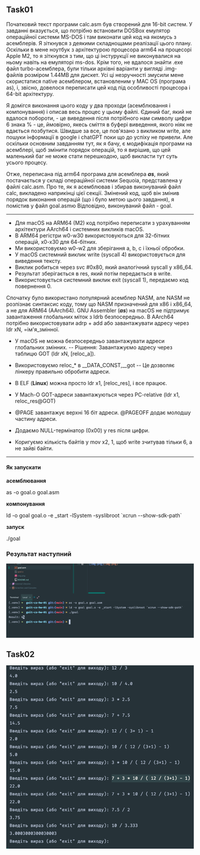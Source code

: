 ## Task01 ##

Початковий текст програми calc.asm був створений для 16-bit систем. У завданні вказується, що потрібно встановити DOSBox емулятор операційної системи MS-DOS і там виконати цей код на якомусь з асемблерів. Я зіткнувся з деякими складнощами реалізації цього плану. Оскільки в мене ноутбук з архітектурою процесора arm64 на процесорі Apple M2, то я зіткнувся з тим, що ці інстурукції не виконувалися на ньому навіть на емуляторі ms-dos. Крім того, не вдалося знайти .exe файл turbo-асемблера, були тільки архівні варіанти у вигляді .img-файлів розміром 1.44MB для дискет. Усі ці незручності змусили мене скористатися native асемблером, встановленим у MAC OS (програма as), і, звісно, довелося переписати цей код під особливості процесора і 64-bit архітектуру.

Я домігся виконання цього коду у два проходи (асемблювання і компонування) і описав весь процес у цьому файлі. Єдиний баг, який не вдалося побороти, - це виведення після потрібного нам символу цифри 6 знака % - це, ймовірно, якесь сміття в буфері виведення, якого ніяк не вдається позбутися. Швидше за все, це пов'язано з викликом write, але пошуки інформації в google і chatGPT поки що до успіху не привели. Але оскільки основним завданням тут, як я бачу, є модифікація програми на асемблері, щоб змінити порядок операцій, то я вирішив, що цей маленький баг не може стати перешкодою, щоб викласти тут суть усього процесу.

Отже, переписана під arm64 програма для асемблера _**as**_, який постачається у складі операційної системи Sequoia, представлена у файлі calc.asm. Про те, як я асемблював і збирав виконуваний файл calc, викладено наприкінці цієї секції. Змінений код, щоб він змінив порядок виконання операцій (що і було метою цього завдання), я помістив у файл goal.asmю Відповідно, виконуваний файл - goal.

---
- Для macOS на ARM64 (M2) код потрібно переписати з урахуванням архітектури AArch64 і системних викликів macOS.
- В ARM64 регістри w0-w30 використовуються для 32-бітних операцій, x0-x30 для 64-бітних.
- Ми використовуємо w0-w2 для зберігання a, b, c і їхньої обробки.
- У macOS системний виклик write (syscall 4) використовується для виведення тексту.
- Виклик робиться через svc #0x80, який аналогічний syscall у x86_64.
- Результат зберігається в res, який потім передається в write.
- Використовується системний виклик exit (syscall 1), передаємо код повернення 0.

Спочатку було використано популярний асемблер NASM, але NASM не розпізнає синтаксис коду, тому що NASM призначений для x86 і x86_64, а не для ARM64 (AArch64). GNU Assembler (_**as**_) на macOS не підтримує завантаження глобальних міток з ldrb безпосередньо. В AArch64 потрібно використовувати adrp + add або завантажувати адресу через ldr xN, =ім'я_змінної.

- У macOS не можна безпосередньо завантажувати адреси глобальних змінних.
-- Рішення: Завантажуємо адресу через таблицю GOT (ldr xN, [reloc_a]).
- Використовуємо reloc_* в __DATA_CONST,__got
-- Це дозволяє лінкеру правильно обробити адреси.

- В ELF (**Linux**) можна просто ldr x1, [reloc_res], і все працює.
- У Mach-O GOT-адреси завантажуються через PC-relative (ldr x1, reloc_res@GOT)
- @PAGE завантажує верхні 16 біт адреси. @PAGEOFF додає молодшу частину адреси.
- Додаємо NULL-термінатор (0x00) у res після цифри.
- Коригуємо кількість байтів у mov x2, 1, щоб write зчитував тільки 6, а не зайві байти.
---

#### Як запускати ####
**асемблювання**

as -o goal.o goal.asm

**компонування**

ld -o goal goal.o -e _start -lSystem -syslibroot \`xcrun --show-sdk-path\`

**запуск**

./goal


### Результат наступний ###
![img_1.png](img_1.png)

## Task02 ##
![img.png](img.png)